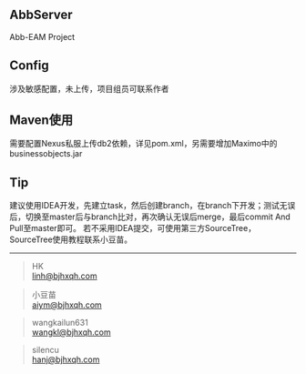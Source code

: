 ## AbbServer
Abb-EAM Project

## Config
涉及敏感配置，未上传，项目组员可联系作者

## Maven使用
需要配置Nexus私服上传db2依赖，详见pom.xml，另需要增加Maximo中的businessobjects.jar

## Tip
建议使用IDEA开发，先建立task，然后创建branch，在branch下开发；测试无误后，切换至master后与branch比对，再次确认无误后merge，最后commit And Pull至master即可。
若不采用IDEA提交，可使用第三方SourceTree，SourceTree使用教程联系小豆苗。
  
  
---
> HK  
> linh@bjhxqh.com


> 小豆苗  
> aiym@bjhxqh.com


> wangkailun631  
> wangkl@bjhxqh.com


> silencu  
> hanj@bjhxqh.com